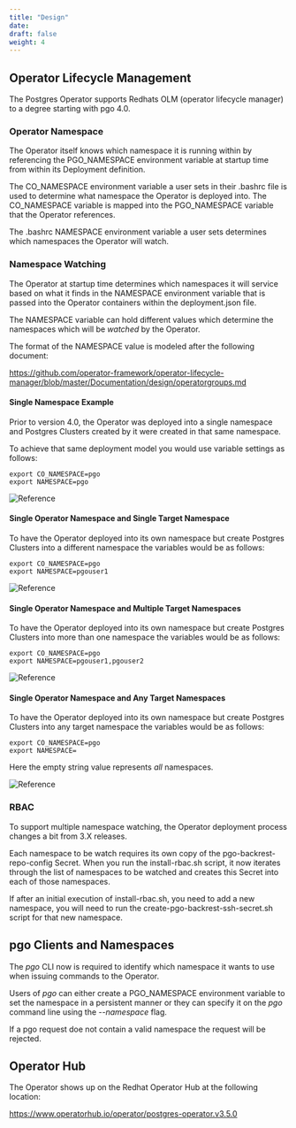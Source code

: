 ```yaml
---
title: "Design"
date:
draft: false
weight: 4
---
```


## Operator Lifecycle Management

The Postgres Operator supports Redhats OLM (operator lifecycle manager)
to a degree starting with pgo 4.0.

### Operator Namespace

The Operator itself knows which namespace it is running
within by referencing the PGO_NAMESPACE environment variable
at startup time from within its Deployment definition.  

The CO_NAMESPACE environment variable a user sets in their 
.bashrc file is used to determine what namespace the Operator 
is deployed into.  The CO_NAMESPACE variable is mapped into
the PGO_NAMESPACE variable that the Operator references.

The .bashrc NAMESPACE environment variable a user sets determines
which namespaces the Operator will watch.

### Namespace Watching

The Operator at startup time determines which namespaces it will
service based on what it finds in the NAMESPACE environment variable
that is passed into the Operator containers within the deployment.json file.

The NAMESPACE variable can hold different values which determine
the namespaces which will be *watched* by the Operator.

The format of the NAMESPACE value is modeled after the following
document:

https://github.com/operator-framework/operator-lifecycle-manager/blob/master/Documentation/design/operatorgroups.md


#### Single Namespace Example

Prior to version 4.0, the Operator was deployed into
a single namespace and Postgres Clusters created by it were
created in that same namespace. 

To achieve that same deployment model you would use
variable settings as follows:

    export CO_NAMESPACE=pgo
    export NAMESPACE=pgo

![Reference](/Namespace-Single.png)

#### Single Operator Namespace and Single Target Namespace

To have the Operator deployed into its own namespace but 
create Postgres Clusters into a different namespace the
variables would be as follows:

    export CO_NAMESPACE=pgo
    export NAMESPACE=pgouser1

![Reference](/Namespace-Single-Single.png)

#### Single Operator Namespace and Multiple Target Namespaces

To have the Operator deployed into its own namespace but
create Postgres Clusters into more than one namespace the
variables would be as follows:

    export CO_NAMESPACE=pgo
    export NAMESPACE=pgouser1,pgouser2

![Reference](/Namespace-Single-Multiple.png)

#### Single Operator Namespace and Any Target Namespaces

To have the Operator deployed into its own namespace but
create Postgres Clusters into any target namespace the
variables would be as follows:

    export CO_NAMESPACE=pgo
    export NAMESPACE=

Here the empty string value represents *all* namespaces.

![Reference](/Namespace-Single-Any.png)


### RBAC

To support multiple namespace watching, the Operator deployment
process changes a bit from 3.X releases.

Each namespace to be watch requires its own copy of the 
pgo-backrest-repo-config Secret.  When you run the install-rbac.sh
script, it now iterates through the list of namespaces to be
watched and creates this Secret into each of those namespaces.

If after an initial execution of install-rbac.sh, you need to add a 
new namespace, you will need to run the create-pgo-backrest-ssh-secret.sh 
script for that new namespace.

## pgo Clients and Namespaces

The *pgo* CLI now is required to identify which namespace it
wants to use when issuing commands to the Operator.

Users of *pgo* can either create a PGO_NAMESPACE environment
variable to set the namespace in a persistent manner or they
can specify it on the *pgo* command line using the *--namespace*
flag.

If a pgo request doe not contain a valid namespace the request
will be rejected.

## Operator Hub

The Operator shows up on the Redhat Operator Hub at the following
location:

https://www.operatorhub.io/operator/postgres-operator.v3.5.0

